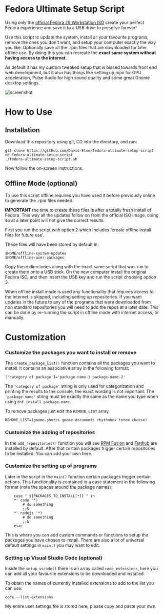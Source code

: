 # Fedora Ultimate Setup Script

Using only the [official Fedora 29 Workstation ISO](https://getfedora.org) create your perfect Fedora experience and save it to a USB drive to preserve forever!

Use this script to update the system, install all your favourite programs, remove the ones you don't want, and setup your computer exactly the way you like. Optionally save all the .rpm files that are downloaded for later offline use. By doing this you can recreate the **exact same system without having access to the internet.**

As default it has my custom tweaked setup that is biased towards front end web development, but it also has things like setting up mpv for GPU acceleration, Pulse Audio for high sound quality and some great Gnome desktop settings.

![screenshot](https://github.com/David-Else/fedora-ultimate-setup-script/blob/master/script-screenshot.png)

# How to Use

## Installation

Download this repository using git, CD into the directory, and run:

```
git clone https://github.com/David-Else/fedora-ultimate-setup-script
cd fedora-ultimate-setup-script
./fedora-ultimate-setup-script.sh
```

Now follow the on-screen instructions.

## Offline Mode (optional)

To use this script offline requires you have used it before previously online to generate the .rpm files needed.

**IMPORTANT** the time to create these files is after a totally fresh install of Fedora. This way all the updates follow on from the official ISO image, doing so at a later point will not give the correct results.

First you run the script with option 2 which includes 'create offline install files for future use'.

These files will have been stored by default in:

```
$HOME/offline-system-updates
$HOME/offline-user-packages
```

Copy these directories along with the exact same script that was run to create them onto a USB stick. On the new computer install the original Fedora ISO, and then insert the USB key and run the script choosing option 3.

When offline install mode is used any functionality that requires access to the internet is skipped, including setting up repositories. If you want updates in the future to any of the programs that were downloaded from non standard repositories you will need to add the repos at a later date. This can be done by re-running the script in offline mode with internet access, or manually.

# Customization

### Customize the packages you want to install or remove

The `create_package_list()` function contains all the packages you want to install. It contains an associative array in the following format:

```
['category of package']='package-name-1 package-name-2'
```

The `'category of package'` string is only used for categorization and printing the results to the console, the exact wording is not important. The `'package-name'` string must be exactly the same as the name you type when using `dnf install package-name`.

To remove packages just edit the `REMOVE_LIST` array.

```
REMOVE_LIST=(gnome-photos gnome-documents rhythmbox totem cheese)
```

### Customize the adding of repositories

In the `add_repositories()` function you will see [RPM Fusion](https://rpmfusion.org/) and [Flathub](https://flathub.org/home) are installed by default. After that certain packages trigger certain repositories to be installed. You can add your own here.

### Customize the setting up of programs

Later in the script in the `main()` function certain packages trigger certain actions. This functionality is contained in a case statement in the following format (note the spaces around the package names):

```
    case " ${PACKAGES_TO_INSTALL[*]} " in
    *' code '*)
        # do something
        ;;&
    *' nodejs '*)
        # do something
        ;;&
    esac
```

This is where you can add custom commands or functions to setup the packages you have chosen to install. There are also a lot of universal default settings in `main()` you may want to edit.

### Setting up Visual Studio Code (optional)

Inside the `setup_vscode()` there is an array called `code_extensions`, here you can add all your favourite extensions to be downloaded and installed.

To obtain the names of currently installed extensions to add to the list you can use:

```
code --list-extensions
```

My entire user settings file is stored here, please copy and paste your own.
